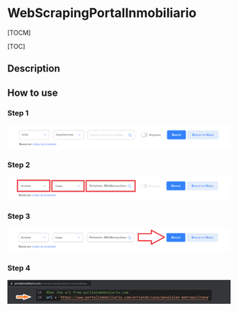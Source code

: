 # WebScrapingPortalInmobiliario

[TOCM]

[TOC]

## Description

## How to use

### Step 1

![](https://github.com/Beizaaa/WebScrapingPortalInmobiliario/blob/main/images/Pic_1.png)
### Step 2

![](https://github.com/Beizaaa/WebScrapingPortalInmobiliario/blob/main/images/Pic_2.png)
### Step 3

![](https://github.com/Beizaaa/WebScrapingPortalInmobiliario/blob/main/images/Pic_3.png)
### Step 4

![](https://github.com/Beizaaa/WebScrapingPortalInmobiliario/blob/main/images/Pic_4.png)
